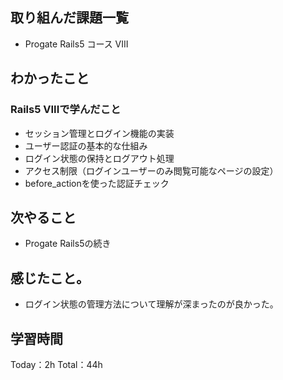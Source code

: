 ## 取り組んだ課題一覧
- Progate Rails5 コース VIII

## わかったこと
### Rails5 VIIIで学んだこと
- セッション管理とログイン機能の実装
- ユーザー認証の基本的な仕組み
- ログイン状態の保持とログアウト処理
- アクセス制限（ログインユーザーのみ閲覧可能なページの設定）
- before_actionを使った認証チェック

## 次やること
- Progate Rails5の続き

## 感じたこと。
- ログイン状態の管理方法について理解が深まったのが良かった。

## 学習時間
Today：2h
Total：44h